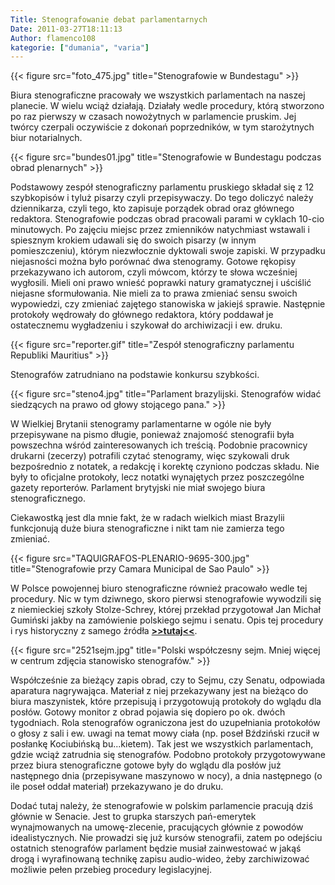 ```yaml
---
Title: Stenografowanie debat parlamentarnych
Date: 2011-03-27T18:11:13
Author: flamenco108
kategorie: ["dumania", "varia"]
---
```


  
 <!-- ![](foto_475.jpg){width="320" height="212"}](foto_475.jpg)
  Stenografowie w Bundestagu -->

{{< figure src="foto_475.jpg" title="Stenografowie w Bundestagu" >}}

Biura stenograficzne pracowały we wszystkich parlamentach na naszej
planecie. W wielu wciąż działają. Działały wedle procedury, którą
stworzono po raz pierwszy w czasach nowożytnych w parlamencie pruskim.
Jej twórcy czerpali oczywiście z dokonań poprzedników, w tym
starożytnych biur notarialnych.


 <!-- ![](http://www.bundestag.de/blickpunkt/bilderInhalte/0408/500px/0408022.jpg){width="320" height="209"}](http://www.bundestag.de/blickpunkt/bilderInhalte/0408/500px/0408022.jpg)
  Stenografowie w Bundestagu podczas obrad plenarnych -->

{{< figure src="bundes01.jpg" title="Stenografowie w Bundestagu podczas obrad plenarnych" >}}

Podstawowy zespół stenograficzny parlamentu pruskiego składał się z 12
szybkopisów i tyluż pisarzy czyli przepisywaczy. Do tego doliczyć należy
dziennikarza, czyli tego, kto zapisuje porządek obrad oraz głównego
redaktora. Stenografowie podczas obrad pracowali parami w cyklach 10-cio
minutowych. Po zajęciu miejsc przez zmienników natychmiast wstawali i
spiesznym krokiem udawali się do swoich pisarzy (w innym pomieszczeniu),
którym niezwłocznie dyktowali swoje zapiski. W przypadku niejasności
można było porównać dwa stenogramy. Gotowe rękopisy przekazywano ich
autorom, czyli mówcom, którzy te słowa wcześniej wygłosili. Mieli oni
prawo wnieść poprawki natury gramatycznej i uściślić niejasne
sformułowania. Nie mieli za to prawa zmieniać sensu swoich wypowiedzi,
czy zmieniać zajętego stanowiska w jakiejś sprawie. Następnie protokoły
wędrowały do głównego redaktora, który poddawał je ostatecznemu
wygładzeniu i szykował do archiwizacji i ew. druku.


<!--  ![](http://www.gov.mu/portal/goc/assemblysite/images/reporter.gif){width="320" height="209"}](http://www.gov.mu/portal/goc/assemblysite/images/reporter.gif)
  Zespół stenograficzny parlamentu Republiki Mauritius -->
  
{{< figure src="reporter.gif" title="Zespół stenograficzny parlamentu Republiki Mauritius" >}}
 

Stenografów zatrudniano na podstawie konkursu szybkości.

  
<!--   ![](steno4.jpg){width="320" height="210"}](steno4.jpg)
  Parlament brazylijski. Stenografów widać siedzących na prawo od głowy stojącego pana. -->

{{< figure src="steno4.jpg" title="Parlament brazylijski. Stenografów widać siedzących na prawo od głowy stojącego pana." >}}

W Wielkiej Brytanii stenogramy parlamentarne w ogóle nie były
przepisywane na pismo długie, ponieważ znajomość stenografii była
powszechna wśród zainteresowanych ich treścią. Podobnie pracownicy
drukarni (zecerzy) potrafili czytać stenogramy, więc szykowali druk
bezpośrednio z notatek, a redakcję i korektę czyniono podczas składu.
Nie były to oficjalne protokoły, lecz notatki wynajętych przez
poszczególne gazety reporterów. Parlament brytyjski nie miał swojego
biura stenograficznego.




Ciekawostką jest dla mnie fakt, że w radach wielkich miast Brazylii
funkcjonują duże biura stenograficzne i nikt tam nie zamierza tego
zmieniać.



<!--  ![](TAQUIGRAFOS-PLENARIO-9695-300-300x199.jpg){width="320" height="213"}](TAQUIGRAFOS-PLENARIO-9695-300.jpg)
  Stenografowie przy Camara Municipal de Sao Paulo -->

{{< figure src="TAQUIGRAFOS-PLENARIO-9695-300.jpg" title="Stenografowie przy Camara Municipal de Sao Paulo" >}}


W Polsce powojennej biuro stenograficzne również pracowało wedle tej
procedury. Nic w tym dziwnego, skoro pierwsi stenografowie wywodzili się
z niemieckiej szkoły Stolze-Schrey, której przekład przygotował Jan
Michał Gumiński jakby na zamówienie polskiego sejmu i senatu. Opis tej
procedury i rys historyczny z samego źródła **[>>tutaj<<](../../historia_polska/ii_rp/sejm_kronika/)**.

<!-- ![](2521sejm-300x145.jpg){width="320" height="154"}](2521sejm.jpg)
  Polski współczesny sejm. Mniej więcej w centrum zdjęcia stanowisko stenografów. -->



{{< figure src="2521sejm.jpg" title="Polski współczesny sejm. Mniej więcej w centrum zdjęcia stanowisko stenografów." >}}


Współcześnie za bieżący zapis obrad, czy to Sejmu, czy Senatu, odpowiada
aparatura nagrywająca. Materiał z niej przekazywany jest na bieżąco do
biura maszynistek, które przepisują i przygotowują protokoły do wglądu
dla posłów. Gotowy monitor z obrad pojawia się dopiero po ok. dwóch
tygodniach. Rola stenografów ograniczona jest do uzupełniania protokołów
o głosy z sali i ew. uwagi na temat mowy ciała (np. poseł Bździński
rzucił w posłankę Kociubińską bu...kietem). Tak jest we wszystkich
parlamentach, gdzie wciąż zatrudnia się stenografów. Podobno protokoły
przygotowywane przez biura stenograficzne gotowe były do wglądu dla
posłów już następnego dnia (przepisywane maszynowo w nocy), a dnia
następnego (o ile poseł oddał materiał) przekazywano je do druku.


Dodać tutaj należy, że stenografowie w polskim parlamencie pracują dziś
głównie w Senacie. Jest to grupka starszych pań-emerytek wynajmowanych
na umowę-zlecenie, pracujących głównie z powodów idealistycznych. Nie
prowadzi się już kursów stenografii, zatem po odejściu ostatnich
stenografów parlament będzie musiał zainwestować w jakąś drogą i
wyrafinowaną technikę zapisu audio-wideo, żeby zarchiwizować możliwie
pełen przebieg procedury legislacyjnej.